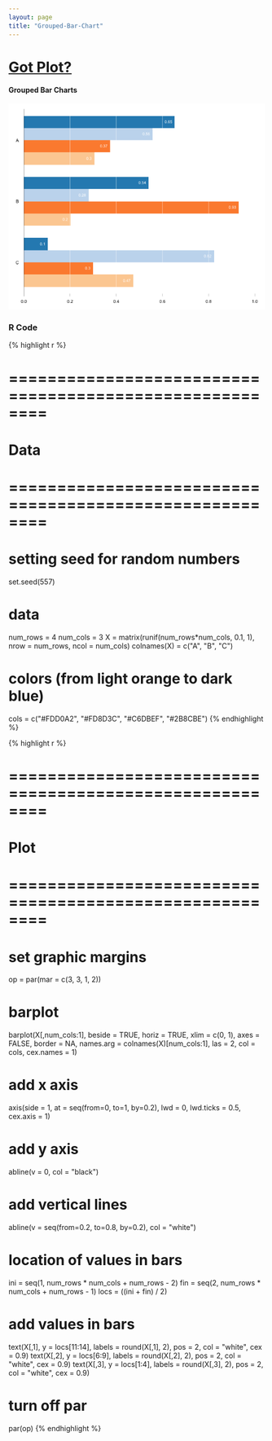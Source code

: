```yaml
---
layout: page
title: "Grouped-Bar-Chart"
---
```











# [Got Plot?](/work/gotplot)

#### Grouped Bar Charts

![center](/work/gotplot/figs/grouped-bar-chart-plot.png) 



### R Code


{% highlight r %}
# ========================================================
# Data
# ========================================================
# setting seed for random numbers
set.seed(557)

# data
num_rows = 4
num_cols = 3
X = matrix(runif(num_rows*num_cols, 0.1, 1), nrow = num_rows, ncol = num_cols)
colnames(X) = c("A", "B", "C")

# colors (from light orange to dark blue)
cols = c("#FDD0A2", "#FD8D3C", "#C6DBEF", "#2B8CBE")
{% endhighlight %}



{% highlight r %}
# ========================================================
# Plot
# ========================================================
# set graphic margins
op = par(mar = c(3, 3, 1, 2))
# barplot
barplot(X[,num_cols:1], beside = TRUE, horiz = TRUE, xlim = c(0, 1), 
        axes = FALSE, border = NA, names.arg = colnames(X)[num_cols:1], 
        las = 2, col = cols, cex.names = 1)
# add x axis
axis(side = 1, at = seq(from=0, to=1, by=0.2), lwd = 0, 
     lwd.ticks = 0.5, cex.axis = 1)
# add y axis
abline(v = 0, col = "black")
# add vertical lines
abline(v = seq(from=0.2, to=0.8, by=0.2), col = "white")
# location of values in bars
ini = seq(1, num_rows * num_cols + num_rows - 2)
fin = seq(2, num_rows * num_cols + num_rows - 1)
locs = ((ini + fin) / 2)
# add values in bars
text(X[,1], y = locs[11:14], labels = round(X[,1], 2), 
     pos = 2, col = "white", cex = 0.9)
text(X[,2], y = locs[6:9], labels = round(X[,2], 2), 
     pos = 2, col = "white", cex = 0.9)
text(X[,3], y = locs[1:4], labels = round(X[,3], 2), 
     pos = 2, col = "white", cex = 0.9)
# turn off par
par(op)
{% endhighlight %}



